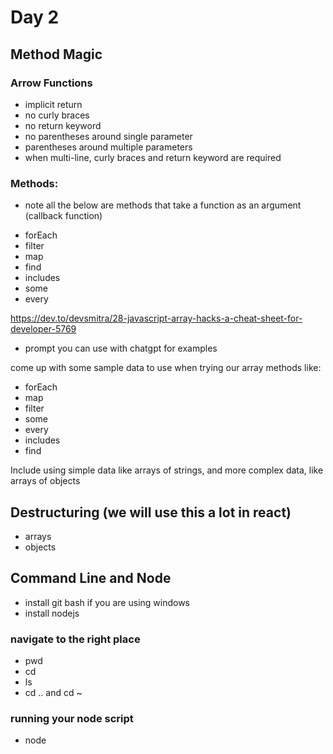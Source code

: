 # Day 2

## Method Magic

### Arrow Functions

- implicit return
- no curly braces
- no return keyword
- no parentheses around single parameter
- parentheses around multiple parameters
- when multi-line, curly braces and return keyword are required

### Methods:

- note all the below are methods that take a function as an argument (callback function)

* forEach
* filter
* map
* find
* includes
* some
* every

https://dev.to/devsmitra/28-javascript-array-hacks-a-cheat-sheet-for-developer-5769

- prompt you can use with chatgpt for examples

come up with some sample data to use when trying our array methods like:

- forEach
- map
- filter
- some
- every
- includes
- find

Include using simple data like arrays of strings, and more complex data, like arrays of objects

## Destructuring (we will use this a lot in react)

- arrays
- objects

## Command Line and Node

- install git bash if you are using windows
- install nodejs

### navigate to the right place

- pwd
- cd
- ls
- cd .. and cd ~

### running your node script

- node <filename>
